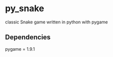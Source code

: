 py_snake
========

classic Snake game written in python with pygame

## Dependencies

pygame = 1.9.1

